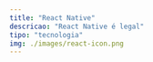 ```yaml
---
title: "React Native"
descricao: "React Native é legal"
tipo: "tecnologia"
img: ./images/react-icon.png
---
```

